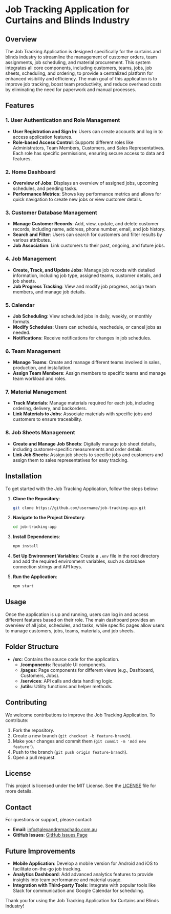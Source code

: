 # Job Tracking Application for Curtains and Blinds Industry

## Overview

The Job Tracking Application is designed specifically for the curtains and blinds industry to streamline the management of customer orders, team assignments, job scheduling, and material procurement. This system integrates all core components, including customers, teams, jobs, job sheets, scheduling, and ordering, to provide a centralized platform for enhanced visibility and efficiency. The main goal of this application is to improve job tracking, boost team productivity, and reduce overhead costs by eliminating the need for paperwork and manual processes.

## Features

### 1. User Authentication and Role Management

- **User Registration and Sign In**: Users can create accounts and log in to access application features.
- **Role-based Access Control**: Supports different roles like Administrators, Team Members, Customers, and Sales Representatives. Each role has specific permissions, ensuring secure access to data and features.

### 2. Home Dashboard

- **Overview of Jobs**: Displays an overview of assigned jobs, upcoming schedules, and pending tasks.
- **Performance Metrics**: Shows key performance metrics and allows for quick navigation to create new jobs or view customer details.

### 3. Customer Database Management

- **Manage Customer Records**: Add, view, update, and delete customer records, including name, address, phone number, email, and job history.
- **Search and Filter**: Users can search for customers and filter results by various attributes.
- **Job Association**: Link customers to their past, ongoing, and future jobs.

### 4. Job Management

- **Create, Track, and Update Jobs**: Manage job records with detailed information, including job type, assigned teams, customer details, and job sheets.
- **Job Progress Tracking**: View and modify job progress, assign team members, and manage job details.

### 5. Calendar

- **Job Scheduling**: View scheduled jobs in daily, weekly, or monthly formats.
- **Modify Schedules**: Users can schedule, reschedule, or cancel jobs as needed.
- **Notifications**: Receive notifications for changes in job schedules.

### 6. Team Management

- **Manage Teams**: Create and manage different teams involved in sales, production, and installation.
- **Assign Team Members**: Assign members to specific teams and manage team workload and roles.

### 7. Material Management

- **Track Materials**: Manage materials required for each job, including ordering, delivery, and backorders.
- **Link Materials to Jobs**: Associate materials with specific jobs and customers to ensure traceability.

### 8. Job Sheets Management

- **Create and Manage Job Sheets**: Digitally manage job sheet details, including customer-specific measurements and order details.
- **Link Job Sheets**: Assign job sheets to specific jobs and customers and assign them to sales representatives for easy tracking.

## Installation

To get started with the Job Tracking Application, follow the steps below:

1. **Clone the Repository**:
   ```bash
   git clone https://github.com/username/job-tracking-app.git
   ```
2. **Navigate to the Project Directory**:
   ```bash
   cd job-tracking-app
   ```
3. **Install Dependencies**:
   ```bash
   npm install
   ```
4. **Set Up Environment Variables**:
   Create a `.env` file in the root directory and add the required environment variables, such as database connection strings and API keys.

5. **Run the Application**:
   ```bash
   npm start
   ```

## Usage

Once the application is up and running, users can log in and access different features based on their role. The main dashboard provides an overview of all jobs, schedules, and tasks, while specific pages allow users to manage customers, jobs, teams, materials, and job sheets.

## Folder Structure

- **/src**: Contains the source code for the application.
  - **/components**: Reusable UI components.
  - **/pages**: Page components for different views (e.g., Dashboard, Customers, Jobs).
  - **/services**: API calls and data handling logic.
  - **/utils**: Utility functions and helper methods.

## Contributing

We welcome contributions to improve the Job Tracking Application. To contribute:

1. Fork the repository.
2. Create a new branch (`git checkout -b feature-branch`).
3. Make your changes and commit them (`git commit -m 'Add new feature'`).
4. Push to the branch (`git push origin feature-branch`).
5. Open a pull request.

## License

This project is licensed under the MIT License. See the [LICENSE](LICENSE) file for more details.

## Contact

For questions or support, please contact:

- **Email**: info@alexandremachado.com.au
- **GitHub Issues**: [GitHub Issues Page](https://github.com/LXMachado/ducrth-ctb/issues)

## Future Improvements

- **Mobile Application**: Develop a mobile version for Android and iOS to facilitate on-the-go job tracking.
- **Analytics Dashboard**: Add advanced analytics features to provide insights into team performance and material usage.
- **Integration with Third-party Tools**: Integrate with popular tools like Slack for communication and Google Calendar for scheduling.

Thank you for using the Job Tracking Application for Curtains and Blinds Industry!
